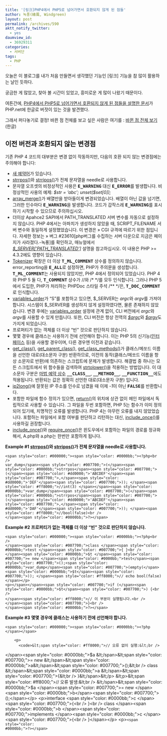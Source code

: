 ```yaml
---
title: '[링크]PHP4에서 PHP5로 넘어가면서 호환되지 않게 된 점들'
author: 녹풍(綠風, Windgreen)
layout: post
permalink: /archives/590
aktt_notify_twitter:
  - yes
daumview_id:
  - 36929311
categories:
  - 서버단
tags:
  - PHP
---
```

오늘은 이 블로그를 내가 처음 만들면서 생각했던 기능인 [링크] 기능을 참 많이 활용하는 날인 듯하다.

궁금한 게 많았고, 찾아 볼 시간이 있었고, 흥미로운 게 많이 나왔기 때문이다.

여튼간에, <a href="http://www.php.net/manual/kr/migration5.incompatible.php" target="_blank">PHP4에서 PHP5로 넘어가면서 호환되지 않게 된 점들을 설명한 문서</a>가 PHP.net에 한글로 버젓이 있는 것을 발견했다.

그래서 퍼다놓기로 결정! 바뀐 점 전체를 보고 싶은 사람은 여기를 : <a href="http://www.php.net/manual/kr/migration5.php" target="_blank">바뀐 점 전체 보기</a>(한글)

<div id="migration5.incompatible" class="section">
  <h2 class="title">
    이전 버전과 호환되지 않는 변경점
  </h2>
  
  <p class="para">
    기존 PHP 4 코드의 대부분은 변경 없이 작동하지만, 다음의 호환 되지 않는 변경점에는 주의해야 합니다:
  </p>
  
  <ul class="itemizedlist">
    <li class="listitem">
      <span class="simpara"><a class="link" href="http://www.php.net/manual/kr/reserved.keywords.php">새 예약어</a>가 있습니다. </span>
    </li>
    <li class="listitem">
      <span class="simpara"><a class="function" href="http://www.php.net/manual/kr/function.strrpos.php">strrpos()</a>와 <a class="function" href="http://www.php.net/manual/kr/function.strripos.php">strripos()</a>가 전체 문자열을 needle로 사용합니다. </span>
    </li>
    <li class="listitem">
      <span class="simpara">문자열 오프셋의 비정상적인 사용은 <strong><tt class="constant">E_WARNING</tt></strong> 대신 <strong><tt class="constant">E_ERROR</tt></strong>를 발생합니다. 비정상적인 사용의 예제: <em>$str = &#8216;abc'; unset($set[0]);</em> </span>
    </li>
    <li class="listitem">
      <span class="simpara"><a class="function" href="http://www.php.net/manual/kr/function.array-merge.php">array_merge()</a>가 배열만을 받아들이게 변경되었습니다. 배열이 아닌 값을 넘기면, 그러한 인수마다 <strong><tt class="constant">E_WARNING</tt></strong>을 발생합니다. 코드가 갑작스레 <strong><tt class="constant">E_WARNING</tt></strong>를 표시하기 시작할 수 있으므로 주의하십시오. </span>
    </li>
    <li class="listitem">
      <span class="simpara">더이상 Apahce2 SAPI에서 PATH_TRANSLATED 서버 변수를 자동으로 설정하지 않습니다. PHP 4에서는 아파치가 생성하지 않았을 때, SCRIPT_FILENAME 서버 변수와 동일하게 설정했었습니다. 이 변경은 » CGI 규격에 따르기 위한 점입니다. 자세한 정보는 » 버그 #23610[php버그를 수집하는 서버 다운으로 지금은 페이지가 사라졌다.-녹풍]를 확인하고, 매뉴얼에서 <var class="varname"><a class="classname" href="http://www.php.net/manual/kr/reserved.variables.server.php">$_SERVER['PATH_TRANSLATED']</a></var> 설명을 참고하십시오. 이 내용은 PHP >= 4.3.2에도 영향이 있습니다. </span>
    </li>
    <li class="listitem">
      <span class="simpara"><a class="link" href="http://www.php.net/manual/kr/ref.tokenizer.php">Tokenizer</a> 확장은 더 이상 <strong><tt class="constant">T_ML_COMMENT</tt></strong> 상수를 정의하지 않습니다. error_reporting을 <strong><tt class="constant">E_ALL</tt></strong>로 설정하면, PHP가 주의문을 생성합니다. <strong><tt class="constant">T_ML_COMMENT</tt></strong>는 사용되지 않았지만, PHP 4에서 정의되어 있었습니다. PHP 4와 PHP 5 둘 다, <strong><tt class="constant">T_COMMENT</tt></strong> 상수가 //와 /* */를 모두 인식합니다. 그러나 PHP 5에서 도입한, PHP가 처리하는 PHPDoc 스타일 주석 /** */은, <strong><tt class="constant">T_DOC_COMMENT</tt></strong>로 인식합니다. </span>
    </li>
    <li class="listitem">
      <span class="simpara"><a class="link" href="http://www.php.net/manual/kr/ini.core.php#ini.variables-order">variables_order</a>가 &#8220;S&#8221;를 포함하고 있으면, $_SERVER는 <var class="varname">argc</var>와 <var class="varname">argv</var>를 가져야 합니다. 시스템이 $_SERVER를 생성하지 않게 설정하였다면, 물론 존재하지 않았습니다. 변경 후에는 <a class="link" href="http://www.php.net/manual/kr/ini.core.php#ini.variables-order">variables_order</a> 설정에 관계 없이, CLI 버전에서 <var class="varname">argc</var>와 <var class="varname">argv</var>를 사용할 수 있게 만듭니다. 또한, CLI 버전은 항상 전역의 <var class="varname"><a class="classname" href="http://www.php.net/manual/kr/reserved.variables.argc.php">$argc</a></var>와 <var class="varname"><a class="classname" href="http://www.php.net/manual/kr/reserved.variables.argv.php">$argv</a></var>도 가지게 되었습니다. </span>
    </li>
    <li class="listitem">
      <span class="simpara">프로퍼티가 없는 객체를 더 이상 &#8220;빈&#8221; 것으로 판단하지 않습니다. </span>
    </li>
    <li class="listitem">
      <span class="simpara">몇몇 경우에 클래스는 사용하기 전에 선언해야 합니다. 이는 PHP 5의 신기능(<a class="link" href="http://www.php.net/manual/kr/language.oop5.interfaces.php">인터페이스</a> 등)을 사용할 경우이며, 다른 경우엔 이전과 같습니다. </span>
    </li>
    <li class="listitem">
      <span class="simpara"><a class="function" href="http://www.php.net/manual/kr/function.get-class.php">get_class()</a>, <a class="function" href="http://www.php.net/manual/kr/function.get-parent-class.php">get_parent_class()</a>, <a class="function" href="http://www.php.net/manual/kr/function.get-class-methods.php">get_class_methods()</a>가 클래스/메쏘드 이름을 선언한 대로(대소문자 구분) 반환하므로, 이전의 동작(클래스/메쏘드 이름을 항상 소문자로 반환)에 의존하는 스크립트에 문제가 발생합니다. 해결법 중 하나는 모든 스크립트에서 위 함수들을 검색하여 <a class="function" href="http://www.php.net/manual/kr/function.strtolower.php">strtolower()</a>을 적용하는 방법입니다. </span><span class="simpara">이 대소문자 구분은 <a class="link" href="http://www.php.net/manual/kr/language.constants.predefined.php">마법 예약 상수</a> <strong><tt class="constant">__CLASS__</tt></strong>, <strong><tt class="constant">__METHOD__</tt></strong>, <strong><tt class="constant">__FUNCTION__</tt></strong>에도 적용됩니다. 반환되는 값은 정확히 선언한 대로(대소문자 구분) 입니다. </span>
    </li>
    <li class="listitem">
      <span class="simpara"><a class="function" href="http://www.php.net/manual/kr/function.ip2long.php">ip2long()</a>에 잘못된 IP 주소를 인수로 넘겼을 때 이제 <em>-1</em>이 아닌 <strong><tt class="constant">FALSE</tt></strong>를 반환합니다. </span>
    </li>
    <li class="listitem">
      <span class="simpara">포함한 파일에 함수 정의가 있으면, <a class="function" href="http://www.php.net/manual/kr/function.return.php">return()</a>의 위치에 상관 없이 메인 파일에서 독립적으로 사용할 수 있습니다. 그 파일을 두번 포함하면, PHP 5는 함수가 이미 정의되어 있기에, 치명적인 오류를 발생합니다. PHP 4는 아무런 오류를 내지 않았었습니다. 포함하는 파일에서 포함 여부를 판단하고 리턴하는 대신, <a class="function" href="http://www.php.net/manual/kr/function.include-once.php">include_once()</a>를 사용하길 권장합니다. </span>
    </li>
    <li class="listitem">
      <span class="simpara"><a class="function" href="http://www.php.net/manual/kr/function.include-once.php">include_once()</a>와 <a class="function" href="http://www.php.net/manual/kr/function.require-once.php">require_once()</a>은 윈도우에서 포함하는 파일의 경로를 정규화해서, A.php와 a.php는 한번만 포함하게 됩니다. </span>
    </li>
  </ul>
  
  <div class="example">
    <strong>Example #1 <a class="function" href="http://www.php.net/manual/kr/function.strrpos.php">strrpos()</a>와 <a class="function" href="http://www.php.net/manual/kr/function.strripos.php">strripos()</a>가 전체 문자열을 needle로 사용합니다.</strong></p> <div class="example-contents programlisting">
      <div class="phpcode">
        <code>&lt;span style="color: #000000;">&lt;span style="color: #0000bb;">&lt;?php&lt;br />
var_dump&lt;/span>&lt;span style="color: #007700;">(&lt;/span>&lt;span style="color: #0000bb;">strrpos&lt;/span>&lt;span style="color: #007700;">(&lt;/span>&lt;span style="color: #dd0000;">'ABCDEF'&lt;/span>&lt;span style="color: #007700;">,&lt;/span>&lt;span style="color: #dd0000;">'DEF'&lt;/span>&lt;span style="color: #007700;">)); &lt;/span>&lt;span style="color: #ff8000;">//int(3) &lt;/span>&lt;/span></code><code>&lt;span style="color: #0000bb;">var_dump&lt;/span>&lt;span style="color: #007700;">(&lt;/span>&lt;span style="color: #0000bb;">strrpos&lt;/span>&lt;span style="color: #007700;">(&lt;/span>&lt;span style="color: #dd0000;">'ABCDEF'&lt;/span>&lt;span style="color: #007700;">,&lt;/span>&lt;span style="color: #dd0000;">'DAF'&lt;/span>&lt;span style="color: #007700;">)); &lt;/span>&lt;span style="color: #ff8000;">//bool(false)&lt;br />
&lt;/span>&lt;span style="color: #0000bb;">?&gt;&lt;/span> </code></p>
      </div>
    </div>
  </div>
  
  <div class="example">
    <strong>Example #2 프로퍼티가 없는 객체를 더 이상 &#8220;빈&#8221; 것으로 판단하지 않습니다.</strong></p> <div class="example-contents programlisting">
      <div class="phpcode">
        <code>&lt;span style="color: #000000;">&lt;span style="color: #0000bb;">&lt;?php&lt;br />
&lt;/span>&lt;span style="color: #007700;">class &lt;/span>&lt;span style="color: #0000bb;">test &lt;/span>&lt;span style="color: #007700;">{ }&lt;br />
&lt;/span>&lt;span style="color: #0000bb;">$t &lt;/span>&lt;span style="color: #007700;">= new &lt;/span>&lt;span style="color: #0000bb;">test&lt;/span>&lt;span style="color: #007700;">();&lt;span style="color: #0000bb;">var_dump&lt;/span>&lt;span style="color: #007700;">(empty(&lt;/span>&lt;span style="color: #0000bb;">$t&lt;/span>&lt;span style="color: #007700;">)); &lt;/span>&lt;span style="color: #ff8000;">// echo bool(false)&lt;/span>&lt;/p>
&lt;p>&lt;/span>&lt;/span></code><code>&lt;span style="color: #007700;">if (&lt;/span>&lt;span style="color: #0000bb;">$t&lt;/span>&lt;span style="color: #007700;">) {&lt;br />
&lt;/span>&lt;span style="color: #ff8000;">// 이 부분이 실행됩니다.&lt;br />
&lt;/span>&lt;span style="color: #007700;">}&lt;br />
&lt;/span>&lt;span style="color: #0000bb;">?&gt;&lt;/span> </code></p>
      </div>
    </div>
  </div>
  
  <div class="example">
    <strong>Example #3 몇몇 경우에 클래스는 사용하기 전에 선언해야 합니다.</strong></p> <div class="example-contents programlisting">
      <div class="phpcode">
        <p>
          <code>&lt;span style="color: #000000;">&lt;span style="color: #0000bb;">&lt;?php &lt;/span>&lt;/span></code>
        </p>
        
        <p>
          <code>&lt;span style="color: #ff8000;">// 오류 없이 실행:&lt;br />
&lt;/span>&lt;span style="color: #0000bb;">$a &lt;/span>&lt;span style="color: #007700;">= new &lt;/span>&lt;span style="color: #0000bb;">a&lt;/span>&lt;span style="color: #007700;">();&lt;br />
class &lt;/span>&lt;span style="color: #0000bb;">a &lt;/span>&lt;span style="color: #007700;">{&lt;br />
}&lt;/span>&lt;/p>
&lt;p>&lt;span style="color: #ff8000;">// 오류 발생:&lt;br />
&lt;/span>&lt;span style="color: #0000bb;">$a &lt;/span>&lt;span style="color: #007700;">= new &lt;/span>&lt;span style="color: #0000bb;">b&lt;/span>&lt;span style="color: #007700;">();&lt;/span>&lt;/p>
&lt;p>interface &lt;span style="color: #0000bb;">c &lt;/span>&lt;span style="color: #007700;">{&lt;br />
}&lt;br />
class &lt;/span>&lt;span style="color: #0000bb;">b &lt;/span>&lt;span style="color: #007700;">implements &lt;/span>&lt;span style="color: #0000bb;">c &lt;/span>&lt;span style="color: #007700;">{&lt;br />
}&lt;/span>&lt;/p>
&lt;p></code><code>&lt;span style="color: #0000bb;">?&gt;&lt;/span> </code>
        </p>
      </div>
    </div>
  </div>
</div>

&nbsp;